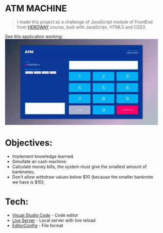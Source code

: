 # ATM MACHINE 

> I made this project as a challenge of JavaScript module of FrontEnd from [HEROWAY] course, 
> built with JavaScript, HTML5 and CSS3.

See this application working:
![Final result](atm-machine.gif)

# Objectives:

 - Implement knowledge learned.
 - Simullate an cash machine:
  - Calculate money bills, the system must give the smallest amount of banknotes;
  - Don't allow withdraw values below $10 (because the smaller banknote we have is $10);
  
# Tech:

* [Visual Studio Code] - Code editor 
* [Live Server] -  Local server with live reload 
* [EditorConfig] - File format


[HEROWAY]: <https://www.heroway.com.br/treinamento/>
[Visual Studio Code]: <https://code.visualstudio.com/>
[Live Server]: <https://marketplace.visualstudio.com/items?itemName=ritwickdey.LiveServer>
[EditorConfig]: <https://editorconfig.org/>
